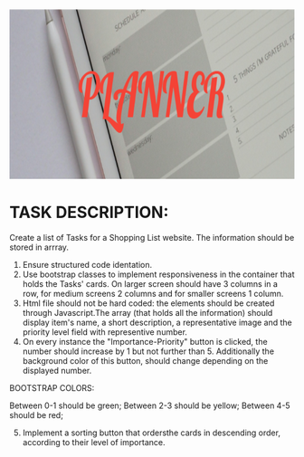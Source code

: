 

 <img src="./images/PLANNER.png" alt="Banner" width="800" height="300">

# TASK DESCRIPTION:

Create a list of Tasks for a Shopping List website. The information should be stored in arrray.

1. Ensure structured code identation.
2. Use bootstrap classes to implement responsiveness in the container that holds the Tasks' cards. On larger screen should have 3 columns in a row, for medium screens 2 columns and for smaller screens 1 column.
3. Html file should not be hard coded: the elements should be created through Javascript.The array (that holds all the information) should display item's name, a short description, a representative image and the priority level field with representive number.
4. On every instance the "Importance-Priority" button is clicked, the number should increase by 1 but not further than 5. Additionally the background color of this button, should change depending on the displayed number.

BOOTSTRAP COLORS:

Between 0-1 should be green;
Between 2-3 should be yellow;
Between 4-5 should be red;

5. Implement a sorting button that ordersthe cards in descending order, according to their level of importance.






